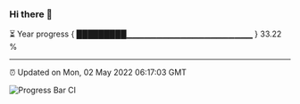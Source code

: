 ### Hi there 👋

⏳ Year progress { █████████▁▁▁▁▁▁▁▁▁▁▁▁▁▁▁▁▁▁▁▁▁ } 33.22 %

---

⏰ Updated on Mon, 02 May 2022 06:17:03 GMT

![Progress Bar CI](https://github.com/liununu/liununu/workflows/Progress%20Bar%20CI/badge.svg)
